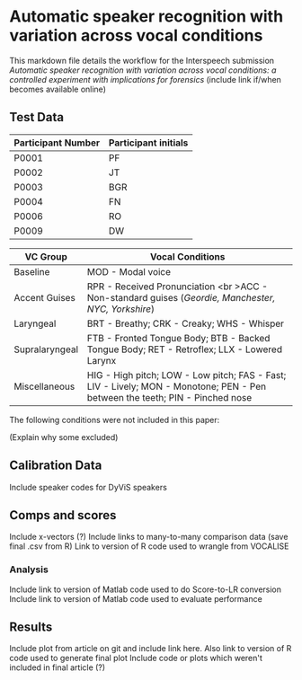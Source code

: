 # Automatic speaker recognition with variation across vocal conditions

This markdown file details the workflow for the Interspeech submission *Automatic speaker recognition with variation across vocal conditions: a controlled experiment with implications for forensics* (include link if/when becomes available online)

## Test Data

| Participant Number | Participant initials |
| --- | --- |
| P0001 | PF |
| P0002 | JT |
| P0003 | BGR |
| P0004 | FN |
| P0006 | RO |
| P0009 | DW |

| VC Group | Vocal Conditions |
| --- | --- |
| Baseline | MOD - Modal voice |
| Accent Guises | RPR - Received Pronunciation <br \>ACC - Non-standard guises (*Geordie, Manchester, NYC, Yorkshire*)|
| Laryngeal | BRT - Breathy; CRK - Creaky; WHS - Whisper |
| Supralaryngeal | FTB - Fronted Tongue Body; BTB - Backed Tongue Body; RET - Retroflex; LLX - Lowered Larynx |
| Miscellaneous | HIG - High pitch; LOW - Low pitch; FAS - Fast; LIV - Lively; MON - Monotone; PEN - Pen between the teeth; PIN - Pinched nose |

The following conditions were not included in this paper:



(Explain why some excluded)


## Calibration Data
Include speaker codes for DyViS speakers


## Comps and scores

Include x-vectors (?)
Include links to many-to-many comparison data (save final .csv from R)
Link to version of R code used to wrangle from VOCALISE


### Analysis 

Include link to version of Matlab code used to do Score-to-LR conversion
Include link to version of Matlab code used to evaluate performance

## Results

Include plot from article on git and include link here. Also link to version of R code used to generate final plot
Include code or plots which weren't included in final article (?)